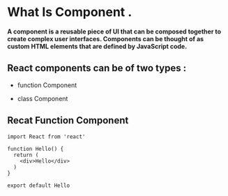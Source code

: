 # What Is Component .

**A component is a reusable piece of UI that can be composed together to create complex user interfaces. Components can be thought of as custom HTML elements that are defined by JavaScript code.**

<!-- <img src="component.webp"> -->

## React components can be of two types :

- function Component

- class Component

## Recat Function Component

```
import React from 'react'

function Hello() {
  return (
    <div>Hello</div>
  )
}

export default Hello
```
